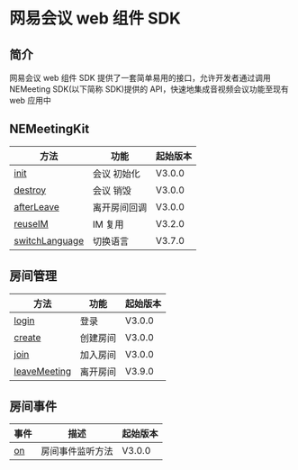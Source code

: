# 网易会议 web 组件 SDK

## 简介

网易会议 web 组件 SDK 提供了一套简单易用的接口，允许开发者通过调用 NEMeeting SDK(以下简称 SDK)提供的 API，快速地集成音视频会议功能至现有 web 应用中

## NEMeetingKit

| 方法                                                            | 功能         | 起始版本 |
| --------------------------------------------------------------- | ------------ | -------- |
| [init](./interfaces/NEMeetingKit.html#init)                     | 会议 初始化  | V3.0.0   |
| [destroy](./interfaces/NEMeetingKit.html#destroy)               | 会议 销毁    | V3.0.0   |
| [afterLeave](./interfaces/NEMeetingKit.html#afterLeave)         | 离开房间回调 | V3.0.0   |
| [reuseIM](./interfaces/NEMeetingKit.html#reuseIM)               | IM 复用      | V3.2.0   |
| [switchLanguage](./interfaces/NEMeetingKit.html#switchLanguage) | 切换语言     | V3.7.0   |

## 房间管理

| 方法                                                        | 功能     | 起始版本 |
| ----------------------------------------------------------- | -------- | -------- |
| [login](./interfaces/NEMeetingKit.html#login)               | 登录     | V3.0.0   |
| [create](./interfaces/NEMeetingKit.html#create)             | 创建房间 | V3.0.0   |
| [join](./interfaces/NEMeetingKit.html#join)                 | 加入房间 | V3.0.0   |
| [leaveMeeting](./interfaces/NEMeetingKit.html#leaveMeeting) | 离开房间 | V3.9.0   |

## 房间事件

| 事件                                    | 描述             | 起始版本 |
| --------------------------------------- | ---------------- | -------- |
| [on](./interfaces/NEMeetingKit.html#on) | 房间事件监听方法 | V3.0.0   |
